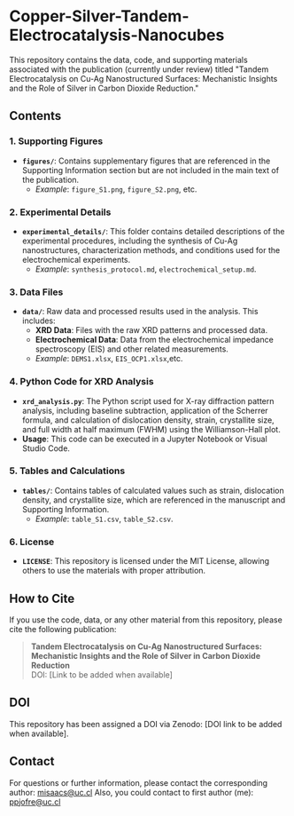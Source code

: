 # Copper-Silver-Tandem-Electrocatalysis-Nanocubes



This repository contains the data, code, and supporting materials associated with the publication (currently under review) titled "Tandem Electrocatalysis on Cu-Ag Nanostructured Surfaces: Mechanistic Insights and the Role of Silver in Carbon Dioxide Reduction."

## Contents



### 1. Supporting Figures
- **`figures/`**: Contains supplementary figures that are referenced in the Supporting Information section but are not included in the main text of the publication.
  - *Example*: `figure_S1.png`, `figure_S2.png`, etc.
  
### 2. Experimental Details
- **`experimental_details/`**: This folder contains detailed descriptions of the experimental procedures, including the synthesis of Cu-Ag nanostructures, characterization methods, and conditions used for the electrochemical experiments.
  - *Example*: `synthesis_protocol.md`, `electrochemical_setup.md`.


### 3. Data Files
- **`data/`**: Raw data and processed results used in the analysis. This includes:
  - **XRD Data**: Files with the raw XRD patterns and processed data.
  - **Electrochemical Data**: Data from the electrochemical impedance spectroscopy (EIS) and other related measurements.
  - *Example*: `DEMS1.xlsx`, `EIS_OCP1.xlsx`,etc.
 
### 4. Python Code for XRD Analysis
- **`xrd_analysis.py`**: The Python script used for X-ray diffraction pattern analysis, including baseline subtraction, application of the Scherrer formula, and calculation of dislocation density, strain, crystallite size, and full width at half maximum (FWHM) using the Williamson-Hall plot.
- **Usage**: This code can be executed in a Jupyter Notebook or Visual Studio Code.
### 5. Tables and Calculations
- **`tables/`**: Contains tables of calculated values such as strain, dislocation density, and crystallite size, which are referenced in the manuscript and Supporting Information.
  - *Example*: `table_S1.csv`, `table_S2.csv`.

### 6. License
- **`LICENSE`**: This repository is licensed under the MIT License, allowing others to use the materials with proper attribution.

## How to Cite
If you use the code, data, or any other material from this repository, please cite the following publication:

> **Tandem Electrocatalysis on Cu-Ag Nanostructured Surfaces: Mechanistic Insights and the Role of Silver in Carbon Dioxide Reduction**  
> DOI: [Link to be added when available]

## DOI
This repository has been assigned a DOI via Zenodo: [DOI link to be added when available].

## Contact
For questions or further information, please contact the corresponding author: misaacs@uc.cl
Also, you could contact to first author (me): ppjofre@uc.cl
